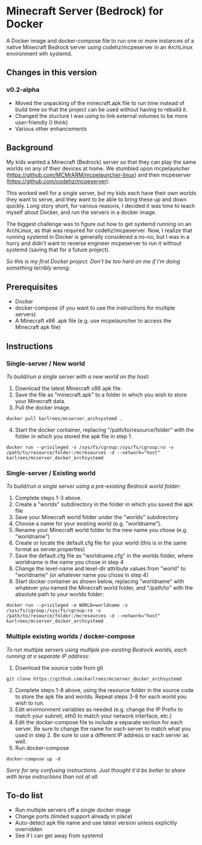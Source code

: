 # Minecraft Server (Bedrock) for Docker

A Docker image and docker-compose file to run one or more instances of a native Minecraft Bedrock server using codehz/mcpeserver in an ArchLinux environment wth systemd.


## Changes in this version

### v0.2-alpha
- Moved the unpacking of the minecraft.apk file to run time instead of build time so that the project can be used without having to rebuild it.
- Changed the stucture I was using to link external volumes to be more user-friendly (I think)
- Various other enhancements

## Background

My kids wanted a Minecraft (Bedrock) server so that they can play the same worlds on any of their devices at home.  We stumbled upon mcpelauncher (https://github.com/MCMrARM/mcpelauncher-linux) and then mcpeserver (https://github.com/codehz/mcpeserver).

This worked well for a single server, but my kids each have their own worlds they want to serve, and they want to be able to bring these up and down quickly.  Long story short, for various reasons, I decided it was time to teach myself about Docker, and run the servers in a docker image.

The biggest challenge was to figure out how to get systemd running on an ArchLinux, as that was required for codehz/mcpeserver.  Now, I realize that running systemd in Docker is generally considered a no-no, but I was in a hurry and didn't want to reverse engineer mcpeserver to run it without systemd (saving that for a future project).

*So this is my first Docker project.  Don't be too hard on me if I'm doing something terribly wrong.*


## Prerequisites

- Docker
- docker-compose (if you want to use the instructions for  multiple servers)
- A Minecraft x86 .apk file (e.g. use mcpelauncher to access the Minecraft apk file)

## Instructions

### Single-server / New world

*To build/run a single server with a new world on the host:*

1. Download the latest Minecraft x86 apk file.
2. Save the file as "minecraft.apk" to a folder in which you wish to store your Minecraft data.
3. Pull the docker image.

```
docker pull karlrees/mcserver_archsystemd .
```

4. Start the docker container, replacing "/path/to/resource/folder" with the folder in which you stored the apk file in step 1. 

```
docker run --privileged -v /sys/fs/cgroup:/sys/fs/cgroup:ro -v /path/to/resource/folder:/mcresources -d --network="host" karlrees/mcserver_docker_archsystemd
```

### Single-server / Existing world

*To build/run a single server using a pre-existing Bedrock world folder:*

1. Complete steps 1-3 above.
2. Create a "worlds" subdirectory in the folder in which you saved the apk file
3. Save your Minecraft world folder under the "worlds" subdirectory
4. Choose a name for your existing world (e.g. "worldname").
5. Rename your Minecraft world folder to the new name you chose (e.g. "worldname")
6. Create or locate the default.cfg file for your world (this is in the same format as server.properties)
7. Save the default.cfg file as "worldname.cfg" in the worlds folder, where worldname is the name you chose in step 4
8. Change the level-name and level-dir attribute values from "world" to "worldname" (or whatever name you chose in step 4)
9. Start docker container as shown below, replacing "worldname" with whatever you named the Minecraft world folder, and "/path/to" with the absolute path to your worlds folder:

```
docker run --privileged -e WORLD=worldname -v /sys/fs/cgroup:/sys/fs/cgroup:ro -v /path/to/resource/folder:/mcresources -d --network="host" karlrees/mcserver_docker_archsystemd
```

### Multiple existing worlds / docker-compose

*To run multiple servers using multiple pre-existing Bedrock worlds, each running at a separate IP address:*

1. Download the source code from git

```
git clone https://github.com/karlrees/mcserver_docker_archsystemd
```

2. Complete steps 1-8 above, using the resource folder in the source code to store the apk file and worlds.  Repeat steps 3-8 for each world you wish to run.
3. Edit envirnonment variables as needed (e.g. change the IP Prefix to match your subnet, eth0 to match your network interface, etc.)
4. Edit the docker-compose file to include a separate section for each server.  Be sure to change the name for each server to match what you used in step 2.  Be sure to use a different IP address or each server as well.
5. Run docker-compose

```
docker-compose up -d
```


*Sorry for any confusing instructions.  Just thought it'd be better to share with terse instructions than not at all.*

## To-do list

- Run multiple servers off a single docker image
- Change ports (limited support already in place)
- Auto-detect apk file name and use latest version unless explicitly overridden
- See if I can get away from systemd
